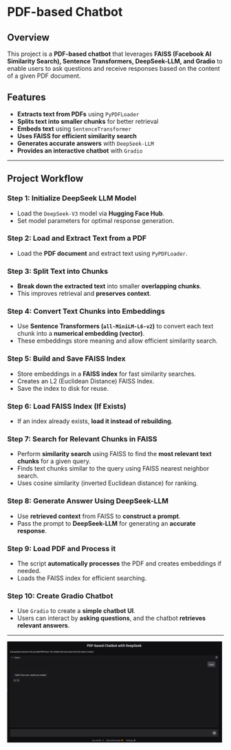 # PDF-based Chatbot

## Overview
This project is a **PDF-based chatbot** that leverages **FAISS (Facebook AI Similarity Search), Sentence Transformers, DeepSeek-LLM, and Gradio** to enable users to ask questions and receive responses based on the content of a given PDF document.

## Features
- **Extracts text from PDFs** using `PyPDFLoader`
- **Splits text into smaller chunks** for better retrieval
- **Embeds text** using `SentenceTransformer`
- **Uses FAISS for efficient similarity search**
- **Generates accurate answers** with `DeepSeek-LLM`
- **Provides an interactive chatbot** with `Gradio`

---

## **Project Workflow**

### **Step 1: Initialize DeepSeek LLM Model**
- Load the `DeepSeek-V3` model via **Hugging Face Hub**.
- Set model parameters for optimal response generation.

### **Step 2: Load and Extract Text from a PDF**
- Load the **PDF document** and extract text using `PyPDFLoader`.

### **Step 3: Split Text into Chunks**
- **Break down the extracted text** into smaller **overlapping chunks**.
- This improves retrieval and **preserves context**.

### **Step 4: Convert Text Chunks into Embeddings**
- Use **Sentence Transformers (`all-MiniLM-L6-v2`)** to convert each text chunk into a **numerical embedding (vector)**.
- These embeddings store meaning and allow efficient similarity search.

### **Step 5: Build and Save FAISS Index**
- Store embeddings in a **FAISS index** for fast similarity searches.
- Creates an L2 (Euclidean Distance) FAISS Index.
- Save the index to disk for reuse.

### **Step 6: Load FAISS Index (If Exists)**
- If an index already exists, **load it instead of rebuilding**.

### **Step 7: Search for Relevant Chunks in FAISS**
- Perform **similarity search** using FAISS to find the **most relevant text chunks** for a given query.
- Finds text chunks similar to the query using FAISS nearest neighbor search.
- Uses cosine similarity (inverted Euclidean distance) for ranking.


### **Step 8: Generate Answer Using DeepSeek-LLM**
- Use **retrieved context** from FAISS to **construct a prompt**.
- Pass the prompt to **DeepSeek-LLM** for generating an **accurate response**.

### **Step 9: Load PDF and Process it**
- The script **automatically processes** the PDF and creates embeddings if needed.
- Loads the FAISS index for efficient searching.

### **Step 10: Create Gradio Chatbot**
- Use `Gradio` to create a **simple chatbot UI**.
- Users can interact by **asking questions**, and the chatbot **retrieves relevant answers**.

---


<img src="Images/InterfaceSS.png" alt="Chatbot UI" width="500"/>
